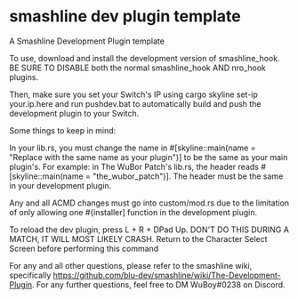 # smashline dev plugin template

A Smashline Development Plugin template

To use, download and install the development version of smashline_hook. BE SURE TO DISABLE both the normal smashline_hook AND nro_hook plugins.

Then, make sure you set your Switch's IP using cargo skyline set-ip your.ip.here and run pushdev.bat to automatically build and push the development plugin to your Switch.
 
Some things to keep in mind:

In your lib.rs, you must change the name in #[skyline::main(name = "Replace with the same name as your plugin")] to be the same as your main plugin's.
For example: in The WuBor Patch's lib.rs, the header reads #[skyline::main(name = "the_wubor_patch")].
The header must be the same in your development plugin.

Any and all ACMD changes must go into custom/mod.rs due to the limitation of only allowing one #{installer] function in the development plugin.

To reload the dev plugin, press L + R + DPad Up. DON'T DO THIS DURING A MATCH, IT WILL MOST LIKELY CRASH.
Return to the Character Select Screen before performing this command

For any and all other questions, please refer to the smashline wiki, specifically https://github.com/blu-dev/smashline/wiki/The-Development-Plugin.
For any further questions, feel free to DM WuBoy#0238 on Discord.